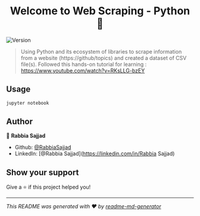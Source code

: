 <h1 align="center">Welcome to Web Scraping - Python 👋</h1>
<p>
  <img alt="Version" src="https://img.shields.io/badge/version-Python 3.10.10-blue.svg?cacheSeconds=2592000" />
</p>

> Using Python and its ecosystem of libraries to scrape information from a website (https://github/topics) and created a dataset of CSV file(s). Followed this hands-on tutorial for learning : https://www.youtube.com/watch?v=RKsLLG-bzEY

## Usage

```sh
jupyter notebook
```

## Author

👤 **Rabbia Sajjad**

* Github: [@RabbiaSajjad](https://github.com/RabbiaSajjad)
* LinkedIn: [@Rabbia Sajjad](https://linkedin.com/in/Rabbia Sajjad)

## Show your support

Give a ⭐️ if this project helped you!

***
_This README was generated with ❤️ by [readme-md-generator](https://github.com/kefranabg/readme-md-generator)_